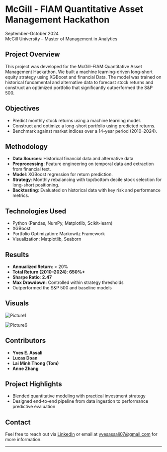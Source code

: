 # McGill - FIAM Quantitative Asset Management Hackathon

 September–October 2024  
 McGill University – Master of Management in Analytics  

##  Project Overview

This project was developed for the McGill–FIAM Quantitative Asset Management Hackathon. We built a machine learning-driven long-short equity strategy using XGBoost and financial Data. The model was trained on historical fundamental and alternative data to forecast stock returns and construct an optimized portfolio that significantly outperformed the S&P 500.

##  Objectives

- Predict monthly stock returns using a machine learning model.
- Construct and optimize a long-short portfolio using predicted returns.
- Benchmark against market indices over a 14-year period (2010–2024).

##  Methodology

- **Data Sources**: Historical financial data and alternative data
- **Preprocessing**: Feature engineering on temporal data and extraction from financial text.
- **Model**: XGBoost regression for return prediction.
- **Strategy**: Monthly rebalancing with top/bottom decile stock selection for long-short positioning.
- **Backtesting**: Evaluated on historical data with key risk and performance metrics.

##  Technologies Used

- Python (Pandas, NumPy, Matplotlib, Scikit-learn)
- XGBoost
- Portfolio Optimization: Markowitz Framework
- Visualization: Matplotlib, Seaborn

##  Results

- **Annualized Return**: > 20%  
- **Total Return (2010–2024)**: **650%+**  
- **Sharpe Ratio**: **2.47**  
- **Max Drawdown**: Controlled within strategy thresholds  
- Outperformed the S&P 500 and baseline models

##  Visuals

![Picture1](https://github.com/user-attachments/assets/b735d5f1-9956-41d7-b4c1-3fabb8a73784)

![Picture6](https://github.com/user-attachments/assets/ec14c086-c055-4b2f-b11c-7248c73975cc)


##  Contributors

- **Yves E. Assali**
- **Lucas Doan**
- **Lai Minh Thong (Tom)**
- **Anne Zhang**

##  Project Highlights

- Blended quantitative modeling with practical investment strategy
- Designed end-to-end pipeline from data ingestion to performance predictive evaluation

##  Contact

Feel free to reach out via [LinkedIn](https://linkedin.com/in/yves-assali) or email at yvesassali07@gmail.com for more information.

---

